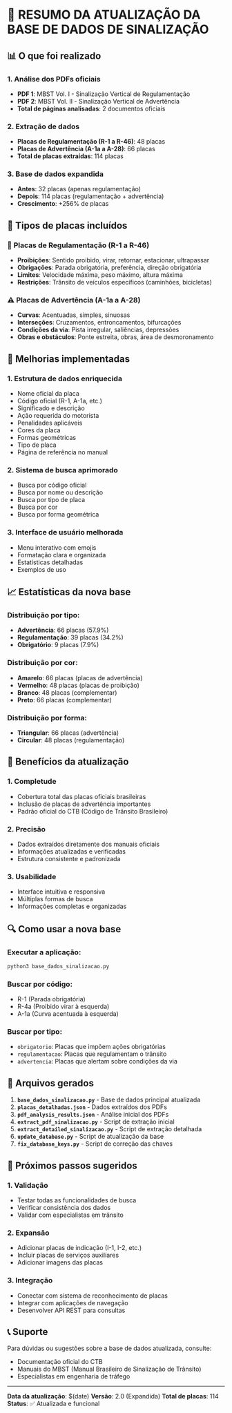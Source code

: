 # 🚦 RESUMO DA ATUALIZAÇÃO DA BASE DE DADOS DE SINALIZAÇÃO

## 📊 O que foi realizado

### 1. **Análise dos PDFs oficiais**
- **PDF 1**: MBST Vol. I - Sinalização Vertical de Regulamentação
- **PDF 2**: MBST Vol. II - Sinalização Vertical de Advertência
- **Total de páginas analisadas**: 2 documentos oficiais

### 2. **Extração de dados**
- **Placas de Regulamentação (R-1 a R-46)**: 48 placas
- **Placas de Advertência (A-1a a A-28)**: 66 placas
- **Total de placas extraídas**: 114 placas

### 3. **Base de dados expandida**
- **Antes**: 32 placas (apenas regulamentação)
- **Depois**: 114 placas (regulamentação + advertência)
- **Crescimento**: +256% de placas

## 🎯 Tipos de placas incluídos

### 🚦 **Placas de Regulamentação (R-1 a R-46)**
- **Proibições**: Sentido proibido, virar, retornar, estacionar, ultrapassar
- **Obrigações**: Parada obrigatória, preferência, direção obrigatória
- **Limites**: Velocidade máxima, peso máximo, altura máxima
- **Restrições**: Trânsito de veículos específicos (caminhões, bicicletas)

### ⚠️ **Placas de Advertência (A-1a a A-28)**
- **Curvas**: Acentuadas, simples, sinuosas
- **Interseções**: Cruzamentos, entroncamentos, bifurcações
- **Condições da via**: Pista irregular, saliências, depressões
- **Obras e obstáculos**: Ponte estreita, obras, área de desmoronamento

## 🔧 Melhorias implementadas

### 1. **Estrutura de dados enriquecida**
- Nome oficial da placa
- Código oficial (R-1, A-1a, etc.)
- Significado e descrição
- Ação requerida do motorista
- Penalidades aplicáveis
- Cores da placa
- Formas geométricas
- Tipo de placa
- Página de referência no manual

### 2. **Sistema de busca aprimorado**
- Busca por código oficial
- Busca por nome ou descrição
- Busca por tipo de placa
- Busca por cor
- Busca por forma geométrica

### 3. **Interface de usuário melhorada**
- Menu interativo com emojis
- Formatação clara e organizada
- Estatísticas detalhadas
- Exemplos de uso

## 📈 Estatísticas da nova base

### **Distribuição por tipo:**
- **Advertência**: 66 placas (57.9%)
- **Regulamentação**: 39 placas (34.2%)
- **Obrigatório**: 9 placas (7.9%)

### **Distribuição por cor:**
- **Amarelo**: 66 placas (placas de advertência)
- **Vermelho**: 48 placas (placas de proibição)
- **Branco**: 48 placas (complementar)
- **Preto**: 66 placas (complementar)

### **Distribuição por forma:**
- **Triangular**: 66 placas (advertência)
- **Circular**: 48 placas (regulamentação)

## 🎯 Benefícios da atualização

### 1. **Completude**
- Cobertura total das placas oficiais brasileiras
- Inclusão de placas de advertência importantes
- Padrão oficial do CTB (Código de Trânsito Brasileiro)

### 2. **Precisão**
- Dados extraídos diretamente dos manuais oficiais
- Informações atualizadas e verificadas
- Estrutura consistente e padronizada

### 3. **Usabilidade**
- Interface intuitiva e responsiva
- Múltiplas formas de busca
- Informações completas e organizadas

## 🔍 Como usar a nova base

### **Executar a aplicação:**
```bash
python3 base_dados_sinalizacao.py
```

### **Buscar por código:**
- R-1 (Parada obrigatória)
- R-4a (Proibido virar à esquerda)
- A-1a (Curva acentuada à esquerda)

### **Buscar por tipo:**
- `obrigatorio`: Placas que impõem ações obrigatórias
- `regulamentacao`: Placas que regulamentam o trânsito
- `advertencia`: Placas que alertam sobre condições da via

## 📁 Arquivos gerados

1. **`base_dados_sinalizacao.py`** - Base de dados principal atualizada
2. **`placas_detalhadas.json`** - Dados extraídos dos PDFs
3. **`pdf_analysis_results.json`** - Análise inicial dos PDFs
4. **`extract_pdf_sinalizacao.py`** - Script de extração inicial
5. **`extract_detailed_sinalizacao.py`** - Script de extração detalhada
6. **`update_database.py`** - Script de atualização da base
7. **`fix_database_keys.py`** - Script de correção das chaves

## 🚀 Próximos passos sugeridos

### 1. **Validação**
- Testar todas as funcionalidades de busca
- Verificar consistência dos dados
- Validar com especialistas em trânsito

### 2. **Expansão**
- Adicionar placas de indicação (I-1, I-2, etc.)
- Incluir placas de serviços auxiliares
- Adicionar imagens das placas

### 3. **Integração**
- Conectar com sistema de reconhecimento de placas
- Integrar com aplicações de navegação
- Desenvolver API REST para consultas

## 📞 Suporte

Para dúvidas ou sugestões sobre a base de dados atualizada, consulte:
- Documentação oficial do CTB
- Manuais do MBST (Manual Brasileiro de Sinalização de Trânsito)
- Especialistas em engenharia de tráfego

---

**Data da atualização**: $(date)
**Versão**: 2.0 (Expandida)
**Total de placas**: 114
**Status**: ✅ Atualizada e funcional
